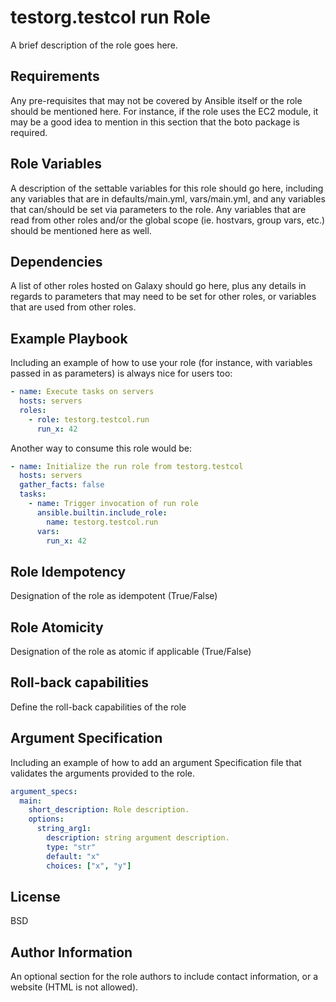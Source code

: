 # testorg.testcol run Role

A brief description of the role goes here.

## Requirements

Any pre-requisites that may not be covered by Ansible itself or the role should be mentioned here. For instance, if the role uses the EC2 module, it may be a good idea to mention in this section that the boto package is required.

## Role Variables

A description of the settable variables for this role should go here, including any variables that are in defaults/main.yml, vars/main.yml, and any variables that can/should be set via parameters to the role. Any variables that are read from other roles and/or the global scope (ie. hostvars, group vars, etc.) should be mentioned here as well.

## Dependencies

A list of other roles hosted on Galaxy should go here, plus any details in regards to parameters that may need to be set for other roles, or variables that are used from other roles.

## Example Playbook

Including an example of how to use your role (for instance, with variables passed in as parameters) is always nice for users too:

```yaml
- name: Execute tasks on servers
  hosts: servers
  roles:
    - role: testorg.testcol.run
      run_x: 42
```

Another way to consume this role would be:

```yaml
- name: Initialize the run role from testorg.testcol
  hosts: servers
  gather_facts: false
  tasks:
    - name: Trigger invocation of run role
      ansible.builtin.include_role:
        name: testorg.testcol.run
      vars:
        run_x: 42
```

## Role Idempotency

Designation of the role as idempotent (True/False)

## Role Atomicity

Designation of the role as atomic if applicable (True/False)

## Roll-back capabilities

Define the roll-back capabilities of the role

## Argument Specification

Including an example of how to add an argument Specification file that validates the arguments provided to the role.

```yaml
argument_specs:
  main:
    short_description: Role description.
    options:
      string_arg1:
        description: string argument description.
        type: "str"
        default: "x"
        choices: ["x", "y"]
```

## License

<!-- TO-DO: Update the license to the one you want to use (delete this line after setting the license) -->
BSD

## Author Information

An optional section for the role authors to include contact information, or a website (HTML is not allowed).
